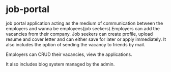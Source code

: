 # job-portal
job portal application acting as the medium of communication between the employers and wanna be employees(job seekers).Employers can add the vacancies from their company. Job seekers can create profile, upload resume and cover letter and can either save for later or apply immediately. It also includes the option of sending the vacancy to friends by mail.

Employers can CRUD their vacancies, view the applications.

It also includes blog system managed by the admin.
